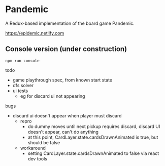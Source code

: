 # Pandemic
A Redux-based implementation of the board game Pandemic.

https://epidemic.netlify.com

## Console version (under construction)

`npm run console`

todo
- game playthrough spec, from known start state
- dfs solver
- ui tests
    - eg for discard ui not appearing

bugs
- discard ui doesn't appear when player must discard
    - repro
        - do dummy moves until next pickup requires discard, discard UI doesn't appear, can't do anything
        - at this point, CardLayer.state.cardsDrawnAnimated is true, but should be false
    - workaround
        - setting CardLayer.state.cardsDrawnAnimated to false via react dev tools